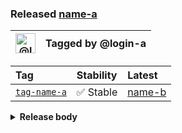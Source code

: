 ### Released [name-a][release-url]

| <img alt="@login-a" src="https://avatars.githubusercontent.com/u/123456" width="32"> | Tagged by @login-a |
| ------------------------------------------------------------------------------------ | ------------------ |

| Tag                     | Stability | Latest                         |
| :---------------------- | :-------- | :----------------------------- |
| [`tag-name-a`][tag-url] | ✅ Stable  | [name-b][latest-release-url] |

<details><summary><strong>Release body</strong></summary>

This is a _release_ 🎉

</details>

[latest-release-url]: https://github.com/owner-a/repo-a/releases/tag/release-b

[release-url]: https://github.com/owner-a/repo-a/releases/tag/release-a

[tag-url]: https://github.com/owner-a/repo-a/tree/release-a

